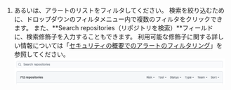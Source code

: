 1. あるいは、アラートのリストをフィルタしてください。 検索を絞り込むために、ドロップダウンのフィルタメニュー内で複数のフィルタをクリックできます。 また、**Search repositories（リポジトリを検索）**フィールドに、検索修飾子を入力することもできます。 利用可能な修飾子に関する詳しい情報については「[セキュリティの概要でのアラートのフィルタリング](/code-security/security-overview/filtering-alerts-in-the-security-overview)」を参照してください。 ![セキュリティの概要のドロップダウンフィルタメニューとリポジトリの検索フィールド](/assets/images/help/organizations/security-overview-filter-alerts.png)
